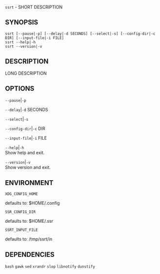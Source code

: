 `ssrt` - SHORT DESCRIPTION

SYNOPSIS
--------
```text
ssrt [--pause|-p] [--delay|-d SECONDS] [--select|-s] [--config-dir|-c DIR] [--input-file|-i FILE]
ssrt --help|-h
ssrt --version|-v
```

DESCRIPTION
-----------
LONG DESCRIPTION


OPTIONS
-------

`--pause`|`-p`  

`--delay`|`-d` SECONDS  

`--select`|`-s`  

`--config-dir`|`-c` DIR  

`--input-file`|`-i` FILE  

`--help`|`-h`  
Show help and exit.

`--version`|`-v`  
Show version and exit.


ENVIRONMENT
-----------

`XDG_CONFIG_HOME`  

defaults to: $HOME/.config

`SSR_CONFIG_DIR`  

defaults to: $HOME/.ssr

`SSRT_INPUT_FILE`  

defaults to: /tmp/ssrt/in

DEPENDENCIES
------------
`bash`
`gawk`
`sed`
`xrandr`
`slop`
`libnotify`
`dunstify`



